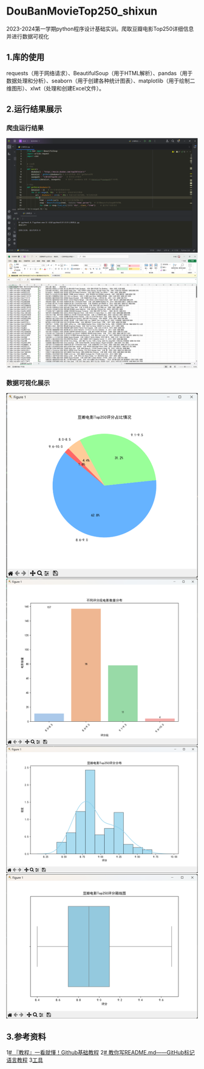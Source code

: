 # DouBanMovieTop250_shixun
2023-2024第一学期python程序设计基础实训。爬取豆瓣电影Top250详细信息并进行数据可视化
## 1.库的使用
requests（用于网络请求）、BeautifulSoup（用于HTML解析）、pandas（用于数据处理和分析）、seaborn（用于创建各种统计图表）、matplotlib（用于绘制二维图形）、xlwt（处理和创建Excel文件）。
## 2.运行结果展示
### 爬虫运行结果
![爬虫运行结果](https://github.com/jiiijie/DouBanMovieTop250_shixun/blob/main/%E7%88%AC%E8%99%AB%E8%BF%90%E8%A1%8C%E7%BB%93%E6%9E%9C.png?raw=true)
![保存文件预览](https://github.com/jiiijie/DouBanMovieTop250_shixun/blob/main/%E6%96%87%E4%BB%B6%E9%A2%84%E8%A7%88.png?raw=true)

### 数据可视化展示
![豆瓣电影Top250评分分布饼图](https://github.com/jiiijie/DouBanMovieTop250_shixun/blob/main/%E9%A5%BC%E5%9B%BE.png?raw=true)
![豆瓣电影Top250每个评分段中电影的数量条形图](https://github.com/jiiijie/DouBanMovieTop250_shixun/blob/main/%E6%9D%A1%E5%BD%A2%E5%9B%BE.png?raw=true)
![豆瓣电影Top250评分分布直方图](https://github.com/jiiijie/DouBanMovieTop250_shixun/blob/main/%E7%9B%B4%E6%96%B9%E5%9B%BE.png?raw=true)
![豆瓣电影Top250评分箱线图](https://github.com/jiiijie/DouBanMovieTop250_shixun/blob/main/%E7%AE%B1%E7%BA%BF%E5%9B%BE.png?raw=true)

## 3.参考资料
1[# 『教程』一看就懂！Github基础教程](https://www.bilibili.com/video/BV1hS4y1S7wL)
2[# 教你写README.md——GitHub标记语言教程](https://www.bilibili.com/video/BV1Y5411W7j4)
3[工具](https://stackedit.io/app#)
